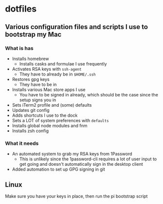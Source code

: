 # dotfiles

## Various configuration files and scripts I use to bootstrap my Mac

### What is has
- Installs homebrew
  - Installs casks and formulae I use frequently
- Activates RSA keys with `ssh-agent`
  - They have to already be in `$HOME/.ssh`
- Restores gpg keys
  - They have to be in 
- Installs various Mac store apps I use
  - You have to be signed in already, which should be the case since the setup signs you in 
- Sets iTerm2 profile and (some) defaults
- Updates git config
- Adds shortcuts I use to the dock 
- Sets a LOT of system preferences with `defaults`
- Installs global node modules and fnm
- Installs zsh config

### What it needs
- An automated system to grab my RSA keys from 1Password
  - This is unlikely since the 1password-cli requires a lot of user input to get going and doesn't automatically sign in the desktop client
- Added automation to set up GPG signing in git

## Linux

Make sure you have your keys in place, then run the pi bootstrap script
